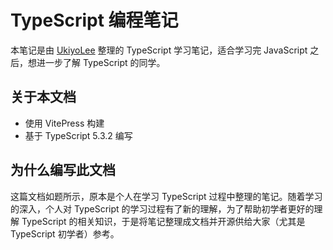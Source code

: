 # TypeScript 编程笔记

本笔记是由 [UkiyoLee](https://github.com/UkiyoLee) 整理的 TypeScript 学习笔记，适合学习完 JavaScript 之后，想进一步了解 TypeScript 的同学。

## 关于本文档

* 使用 VitePress 构建
* 基于 TypeScript 5.3.2 编写

## 为什么编写此文档

这篇文档如题所示，原本是个人在学习 TypeScript 过程中整理的笔记。随着学习的深入，个人对 TypeScript 的学习过程有了新的理解，为了帮助初学者更好的理解 TypeScript 的相关知识，于是将笔记整理成文档并开源供给大家（尤其是 TypeScript 初学者）参考。

